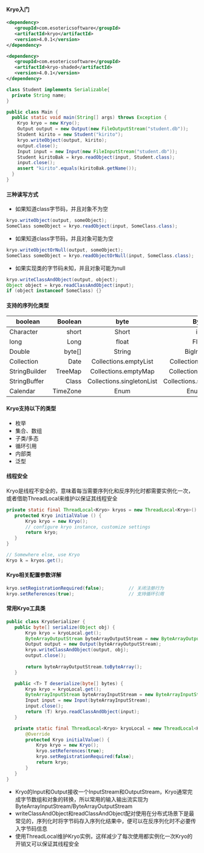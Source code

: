 #### Kryo入门
```xml
<dependency>
   <groupId>com.esotericsoftware</groupId>
   <artifactId>kryo</artifactId>
   <version>4.0.1</version>
</dependency>
```

```xml
<dependency>
   <groupId>com.esotericsoftware</groupId>
   <artifactId>kryo-shaded</artifactId>
   <version>4.0.1</version>
</dependency>
```

```java
class Student implements Serializable{  
  private String name;
}

public class Main {
  public static void main(String[] args) throws Exception {
    Kryo kryo = new Kryo();
    Output output = new Output(new FileOutputStream("student.db"));
    Student kirito = new Student("kirito");
    kryo.writeObject(output, kirito);
    output.close();
    Input input = new Input(new FileInputStream("student.db"));
    Student kiritoBak = kryo.readObject(input, Student.class);
    input.close();
    assert "kirito".equals(kiritoBak.getName());
  }
}
```
#### 三种读写方式
- 如果知道class字节码，并且对象不为空
```java
kryo.writeObject(output, someObject);
SomeClass someObject = kryo.readObject(input, SomeClass.class);
```
- 如果知道class字节码，并且对象可能为空
```java
kryo.writeObjectOrNull(output, someObject);
SomeClass someObject = kryo.readObjectOrNull(input, SomeClass.class);
```
- 如果实现类的字节码未知，并且对象可能为null
```java
kryo.writeClassAndObject(output, object);
Object object = kryo.readClassAndObject(input);
if (object instanceof SomeClass) {}
```

#### 支持的序列化类型
| boolean | Boolean | byte | Byte | char |
| --------   | -----:  | :----:  | :----:  | :----:  |
| Character | short | Short | int | Integer |
| long | Long | float | Float | double |
| Double | byte[] | String | BigInteger | BigDecimal |
| Collection | Date | Collections.emptyList | Collections.singleton | Map |
| StringBuilder | TreeMap | Collections.emptyMap | Collections.emptySet | KryoSerializable |
| StringBuffer | Class | Collections.singletonList | Collections.singletonMap | Currency |
| Calendar | TimeZone | Enum | EnumSet ||

#### Kryo支持以下的类型
- 枚举
- 集合、数组
- 子类/多态
- 循环引用
- 内部类
- 泛型

#### 线程安全
Kryo是线程不安全的，意味着每当需要序列化和反序列化时都需要实例化一次，或者借助ThreadLocal来维护以保证其线程安全
```java
private static final ThreadLocal<Kryo> kryos = new ThreadLocal<Kryo>() {
   protected Kryo initialValue () {
       Kryo kryo = new Kryo();
       // configure kryo instance, customize settings
       return kryo;
   }
}

// Somewhere else, use Kryo
Kryo k = kryos.get();
```

#### Kryo相关配置参数详解
```java
kryo.setRegistrationRequired(false);         // 关闭注册行为
kryo.setReferences(true);                    // 支持循环引用
```

#### 常用Kryo工具类
```java
public class KryoSerializer {
   public byte[] serialize(Object obj) {
       Kryo kryo = kryoLocal.get();
       ByteArrayOutputStream byteArrayOutputStream = new ByteArrayOutputStream();
       Output output = new Output(byteArrayOutputStream);
       kryo.writeClassAndObject(output, obj);
       output.close();
       
       return byteArrayOutputStream.toByteArray();
   }

   public <T> T deserialize(byte[] bytes) {
       Kryo kryo = kryoLocal.get();
       ByteArrayInputStream byteArrayInputStream = new ByteArrayInputStream(bytes);
       Input input = new Input(byteArrayInputStream);
       input.close();
       return (T) kryo.readClassAndObject(input);
   }

   private static final ThreadLocal<Kryo> kryoLocal = new ThreadLocal<Kryo>() {
       @Override
       protected Kryo initialValue() {
           Kryo kryo = new Kryo();
           kryo.setReferences(true);
           kryo.setRegistrationRequired(false);
           return kryo;
       }
   }
}
```

- Kryo的Input和Output接收一个InputStream和OutputStream，Kryo通常完成字节数组和对象的转换，所以常用的输入输出流实现为ByteArrayInputStream/ByteArrayOutputStream
- writeClassAndObject和readClassAndObject配对使用在分布式场景下是最常见的，序列化时将字节码存入序列化结果中，便可以在反序列化时不必要传入字节码信息
- 使用ThreadLocal维护Kryo实例，这样减少了每次使用都实例化一次Kryo的开销又可以保证其线程安全
